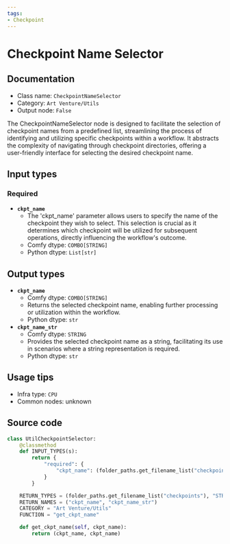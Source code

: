 ```yaml
---
tags:
- Checkpoint
---
```


# Checkpoint Name Selector
## Documentation
- Class name: `CheckpointNameSelector`
- Category: `Art Venture/Utils`
- Output node: `False`

The CheckpointNameSelector node is designed to facilitate the selection of checkpoint names from a predefined list, streamlining the process of identifying and utilizing specific checkpoints within a workflow. It abstracts the complexity of navigating through checkpoint directories, offering a user-friendly interface for selecting the desired checkpoint name.
## Input types
### Required
- **`ckpt_name`**
    - The 'ckpt_name' parameter allows users to specify the name of the checkpoint they wish to select. This selection is crucial as it determines which checkpoint will be utilized for subsequent operations, directly influencing the workflow's outcome.
    - Comfy dtype: `COMBO[STRING]`
    - Python dtype: `List[str]`
## Output types
- **`ckpt_name`**
    - Comfy dtype: `COMBO[STRING]`
    - Returns the selected checkpoint name, enabling further processing or utilization within the workflow.
    - Python dtype: `str`
- **`ckpt_name_str`**
    - Comfy dtype: `STRING`
    - Provides the selected checkpoint name as a string, facilitating its use in scenarios where a string representation is required.
    - Python dtype: `str`
## Usage tips
- Infra type: `CPU`
- Common nodes: unknown


## Source code
```python
class UtilCheckpointSelector:
    @classmethod
    def INPUT_TYPES(s):
        return {
            "required": {
                "ckpt_name": (folder_paths.get_filename_list("checkpoints"),),
            }
        }

    RETURN_TYPES = (folder_paths.get_filename_list("checkpoints"), "STRING")
    RETURN_NAMES = ("ckpt_name", "ckpt_name_str")
    CATEGORY = "Art Venture/Utils"
    FUNCTION = "get_ckpt_name"

    def get_ckpt_name(self, ckpt_name):
        return (ckpt_name, ckpt_name)

```
